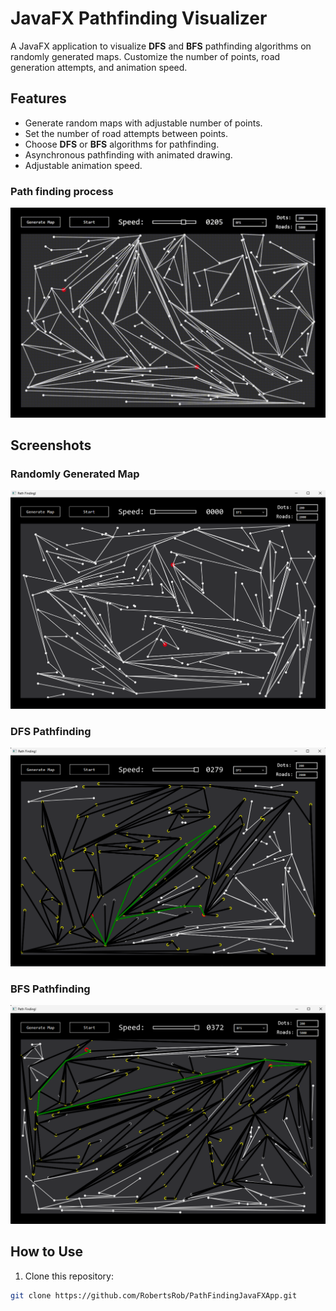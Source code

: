# JavaFX Pathfinding Visualizer

A JavaFX application to visualize **DFS** and **BFS** pathfinding algorithms on randomly generated maps. Customize the number of points, road generation attempts, and animation speed.


## Features

- Generate random maps with adjustable number of points.
- Set the number of road attempts between points.
- Choose **DFS** or **BFS** algorithms for pathfinding.
- Asynchronous pathfinding with animated drawing.
- Adjustable animation speed.

### Path finding process
![Random Map](img/pathFindinGif.gif)


## Screenshots

### Randomly Generated Map
![Random Map](img/randomMap.png)

### DFS Pathfinding
![DFS Example](img/dfs.png)

### BFS Pathfinding
![BFS Example](img/bfs.png)


## How to Use

1. Clone this repository:

```bash
git clone https://github.com/RobertsRob/PathFindingJavaFXApp.git
```

